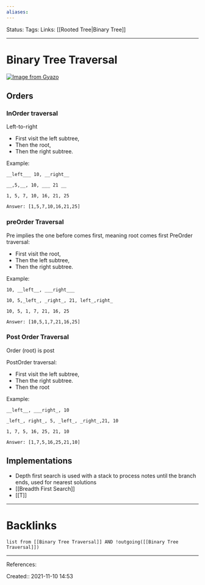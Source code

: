 ```yaml
---
aliases:
---
```

Status:
Tags:
Links: [[Rooted Tree|Binary Tree]]
___

# Binary Tree Traversal
[![Image from Gyazo](https://i.gyazo.com/7ddec7dcca20bdc2c9ce9d1273b14715.png)](https://gyazo.com/7ddec7dcca20bdc2c9ce9d1273b14715)
## Orders
### InOrder traversal
Left-to-right
- First visit the left subtree,
- Then the root,
- Then the right subtree.

Example:
```
__left___ 10, __right__

__,5,__, 10, ___ 21 __

1, 5, 7, 10, 16, 21, 25

Answer: [1,5,7,10,16,21,25]
```

### preOrder Traversal
Pre implies the one before comes first, meaning root comes first
PreOrder traversal:
- First visit the root,
- Then the left subtree,
- Then the right subtree.

Example:
```
10, __left__, ___right___

10, 5,_left_, _right_, 21, left_,right_

10, 5, 1, 7, 21, 16, 25

Answer: [10,5,1,7,21,16,25]
```

### Post Order Traversal
Order (root) is post

PostOrder traversal:
- First visit the left subtree,
- Then the right subtree.
- Then the root

Example:
```
__left__, ___right_, 10

_left_, right_, 5, _left_, _right_,21, 10

1, 7, 5, 16, 25, 21, 10

Answer: [1,7,5,16,25,21,10]
```

## Implementations
- Depth first search is used with a stack to process notes until the branch ends, used for nearest solutions
- [[Breadth First Search]]
- [[T]]
___

# Backlinks
```dataview
list from [[Binary Tree Traversal]] AND !outgoing([[Binary Tree Traversal]])
```
___
References:

Created:: 2021-11-10 14:53
